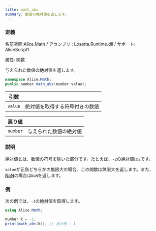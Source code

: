 ```yaml
---
title: math_abs
summary: 数値の絶対値を返します。
---
```


### 定義
名前空間:Alice.Math / アセンブリ : Losetta.Runtime.dll / サポート: AliceScript1

属性: 関数

与えられた数値の絶対値を返します。

```cs title="AliceScript"
namespace Alice.Math;
public number math_abs(number value);
```

|引数| |
|-|-|
|`value`|絶対値を取得する符号付きの数値|

|戻り値| |
|-|-|
|`number`|与えられた数値の絶対値|

### 説明
絶対値とは、数値の符号を除いた部分です。たとえば、`-2`の絶対値は`2`です。

`value`が正負どちらかの無限大の場合、この関数は無限大を返します。また、[NaN](./math_isnan.md)の場合は`NaN`を返します。

### 例
次の例では、`-1`の絶対値を取得します。

```cs title="AliceScript"
using Alice.Math;

number k = -1;
print(math_abs(k)); // 出力例 : 1
```